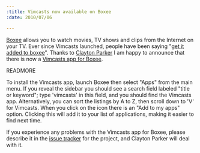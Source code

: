 ```yaml
--- 
:title: Vimcasts now available on Boxee
:date: 2010/07/06

---
```


[Boxee][b] allows you to watch movies, TV shows and clips from the Internet on your TV. Ever since Vimcasts launched, people have been saying "[get it added to boxee][r]". Thanks to [Clayton Parker][cp] I am happy to announce that there is now a [Vimcasts app for Boxee][app].


[b]: http://www.boxee.tv/
[r]: http://www.reddit.com/r/vim/comments/aqrx2/such_a_soooothing_voice/c0jdosy
[cp]: http://claytron.com/
[app]: http://github.com/claytron/boxee-vimcasts

READMORE

To install the Vimcasts app, launch Boxee then select "Apps" from the main menu. If you reveal the sidebar you should see a search field labeled "title or keyword"; type 'vimcasts' in this field, and you should find the Vimcasts app. Alternatively, you can sort the listings by A to Z, then scroll down to 'V' for Vimcasts. When you click on the icon there is an "Add to my apps" option. Clicking this will add it to your list of applications, making it easier to find next time.

If you experience any problems with the Vimcasts app for Boxee, please describe it in the [issue tracker][tracker] for the project, and Clayton Parker will deal with it.

[tracker]: http://github.com/claytron/boxee-vimcasts/issues